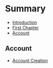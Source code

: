 # Summary

* [Introduction](README.md)
* [First Chapter](chapter1.md)
* [Account](account.md)

## Account

* [Account Creation](account/asd.md)

